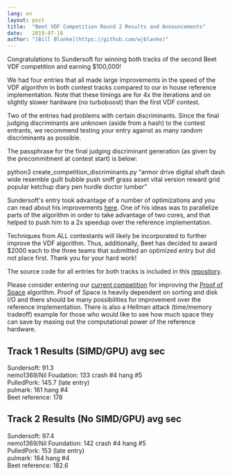 ```yaml
---
lang: en
layout: post
title:  "Beet VDF Competition Round 2 Results and Announcements"
date:   2019-07-18
author: "[Bill Blanke](https://github.com/wjblanke)"
---
```


Congratulations to Sundersoft for winning both tracks of the second Beet VDF competition and earning $100,000!  

We had four entries that all made large improvements in the speed of the VDF algorithm in both contest tracks compared to our in house reference implementation. Note that these timings are for 4x the iterations and on slightly slower hardware (no turboboost) than the first VDF contest.

Two of the entries had problems with certain discriminants. Since the final judging discriminants are unknown (aside from a hash) to the contest entrants, we recommend testing your entry against as many random discriminants as possible.  

The passphrase for the final judging discriminant generation (as given by the precommitment at contest start) is below:  

python3 create_competition_discriminants.py “armor drive digital shaft dash wide resemble guilt bubble push sniff grass asset vital version reward grid popular ketchup diary pen hurdle doctor lumber”  

Sundersoft's entry took advantage of a number of optimizations and you can read about his improvements [here](https://github.com/Beet-Network/vdfcontest2results/blob/master/sundersoft/entry/README.md). One of his ideas was to parallelize parts of the algorithm in order to take advantage of two cores, and that helped to push him to a 2x speedup over the reference implementation.  

Techniques from ALL contestants will likely be incorporated to further improve the VDF algorithm. Thus, additionally, Beet has decided to award $2000 each to the three teams that submitted an optimized entry but did not place first. Thank you for your hard work!

The source code for all entries for both tracks is included in this [repository](https://github.com/Beet-Network/vdfcontest2results).  

Please consider entering our [current competition](https://www.beet.net/2019/07/07/beet-network-announces-pos-competition.en.html) for improving the [Proof of Space](https://github.com/Beet-Network/proofofspace) algorithm. Proof of Space is heavily dependent on sorting and disk I/O and there should be many possibilities for improvement over the reference implementation. There is also a Hellman attack (time/memory tradeoff) example for those who would like to see how much space they can save by maxing out the computational power of the reference hardware.  

## Track 1 Results (SIMD/GPU) avg sec  

Sundersoft: 91.3    
nemo1369/Nil Foudation: 133 crash #4 hang #5    
PulledPork: 145.7 (late entry)    
pulmark: 161 hang #4    
Beet reference: 178    

## Track 2 Results (No SIMD/GPU) avg sec  

Sundersoft: 97.4    
nemo1369/Nil Foundation: 142 crash #4 hang #5    
PulledPork: 153 (late entry)    
pulmark: 164 hang #4    
Beet reference: 182.6    
